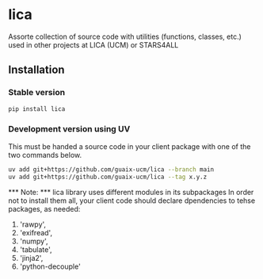 # lica
 
 Assorte collection of source code with utilities (functions, classes, etc.) 
 used in other projects at LICA (UCM) or STARS4ALL

## Installation

### Stable version

```bash
pip install lica
```

### Development version using UV 
This must be handed a source code in your client package with one of the two commands below.

```bash
uv add git+https://github.com/guaix-ucm/lica --branch main
uv add git+https://github.com/guaix-ucm/lica --tag x.y.z
```

*** Note: ***
lica library uses different modules in its subpackages
In order not to install them all, your client code should declare
dpendencies to tehse packages, as needed:

1. 'rawpy',
2. 'exifread',
3. 'numpy',
4. 'tabulate',
5. 'jinja2',
6. 'python-decouple'